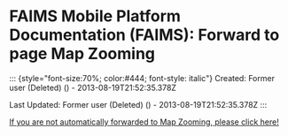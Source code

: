 FAIMS Mobile Platform Documentation (FAIMS): Forward to page Map Zooming
========================================================================

::: {style="font-size:70%; color:#444; font-style: italic"}
Created: Former user (Deleted) () - 2013-08-19T21:52:35.378Z

Last Updated: Former user (Deleted) () - 2013-08-19T21:52:35.378Z
:::

[If you are not automatically forwarded to Map Zooming, please click
here!](Map%20Zooming.html)
